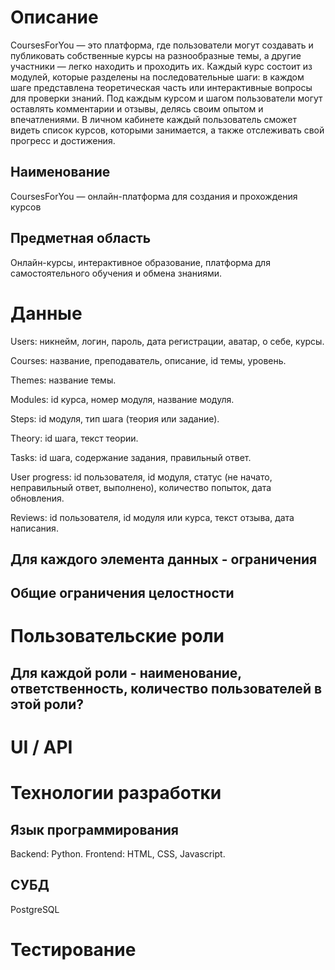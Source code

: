 # Описание
CoursesForYou — это платформа, где пользователи могут создавать и публиковать собственные курсы на разнообразные темы, а другие участники — легко находить и проходить их. Каждый курс состоит из модулей, которые разделены на последовательные шаги: в каждом шаге представлена теоретическая часть или интерактивные вопросы для проверки знаний. Под каждым курсом и шагом пользователи могут оставлять комментарии и отзывы, делясь своим опытом и впечатлениями. В личном кабинете каждый пользователь сможет видеть список курсов, которыми занимается, а также отслеживать свой прогресс и достижения.
## Наименование
CoursesForYou — онлайн-платформа для создания и прохождения курсов
## Предметная область
Онлайн-курсы, интерактивное образование, платформа для самостоятельного обучения и обмена знаниями.
# Данные
Users: никнейм, логин, пароль, дата регистрации, аватар, о себе, курсы.

Courses: название, преподаватель, описание, id темы, уровень.

Themes: название темы.

Modules: id курса, номер модуля, название модуля.

Steps: id модуля, тип шага (теория или задание).

Theory: id шага, текст теории.

Tasks: id шага, содержание задания, правильный ответ.

User progress: id пользователя, id модуля, статус (не начато, неправильный ответ, выполнено), количество попыток, дата обновления.

Reviews: id пользователя, id модуля или курса, текст отзыва, дата написания.
## Для каждого элемента данных - ограничения
## Общие ограничения целостности
# Пользовательские роли
## Для каждой роли - наименование, ответственность, количество пользователей в этой роли?
# UI / API 
# Технологии разработки
## Язык программирования
Backend: Python.
Frontend: HTML, CSS, Javascript.
## СУБД
PostgreSQL
# Тестирование
